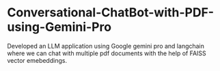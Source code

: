 # Conversational-ChatBot-with-PDF-using-Gemini-Pro
Developed an LLM application using Google gemini pro and langchain where we can chat with multiple pdf documents with the help of FAISS vector emebeddings.
